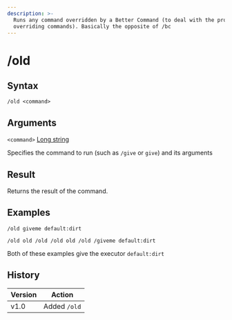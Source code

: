 ```yaml
---
description: >-
  Runs any command overridden by a Better Command (to deal with the problem of
  overriding commands). Basically the opposite of /bc
---
```


# /old

## Syntax

`/old <command>`

## Arguments

`<command>` [Long string](../data-types.md#long-string)

Specifies the command to run (such as `/give` or `give`) and its arguments

## Result

Returns the result of the command.

## Examples

`/old giveme default:dirt`

`/old old /old /old old /old /giveme default:dirt`

Both of these examples give the executor `default:dirt`

## History

<table data-full-width="false"><thead><tr><th>Version</th><th>Action</th></tr></thead><tbody><tr><td>v1.0</td><td>Added <code>/old</code></td></tr></tbody></table>
